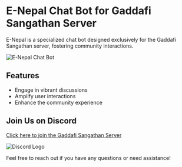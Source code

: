 # E-Nepal Chat Bot for Gaddafi Sangathan Server

E-Nepal is a specialized chat bot designed exclusively for the Gaddafi Sangathan server, fostering community interactions.

![E-Nepal Chat Bot](https://cdn.discordapp.com/attachments/1036120891857305661/1167766936323629076/ai-robots-on-amazon.jpg?ex=654f52b5&is=653cddb5&hm=7a308becd73a095ffcd1f83171fcd5bf4bcad5bed21abe2766dafab2ef4eb1c3&)

## Features
- Engage in vibrant discussions
- Amplify user interactions
- Enhance the community experience

## Join Us on Discord
[Click here to join the Gaddafi Sangathan Server](https://discord.gg/UzTuU34MHj)

![Discord Logo](https://cdn.discordapp.com/emojis/1016317694477344818.webp?size=128&quality=lossless)

Feel free to reach out if you have any questions or need assistance!
